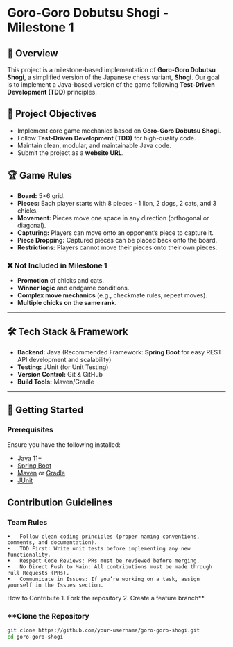 # Goro-Goro Dobutsu Shogi - Milestone 1

## 📌 Overview
This project is a milestone-based implementation of **Goro-Goro Dobutsu Shogi**, a simplified version of the Japanese chess variant, **Shogi**. Our goal is to implement a Java-based version of the game following **Test-Driven Development (TDD)** principles.

## 🎯 Project Objectives
- Implement core game mechanics based on **Goro-Goro Dobutsu Shogi**.
- Follow **Test-Driven Development (TDD)** for high-quality code.
- Maintain clean, modular, and maintainable Java code.
- Submit the project as a **website URL**.

## 🏆 Game Rules
- **Board:** 5×6 grid.
- **Pieces:** Each player starts with 8 pieces - 1 lion, 2 dogs, 2 cats, and 3 chicks.
- **Movement:** Pieces move one space in any direction (orthogonal or diagonal).
- **Capturing:** Players can move onto an opponent’s piece to capture it.
- **Piece Dropping:** Captured pieces can be placed back onto the board.
- **Restrictions:** Players cannot move their pieces onto their own pieces.

### ❌ **Not Included in Milestone 1**
- **Promotion** of chicks and cats.
- **Winner logic** and endgame conditions.
- **Complex move mechanics** (e.g., checkmate rules, repeat moves).
- **Multiple chicks on the same rank.**

---

## 🛠️ Tech Stack & Framework
- **Backend:** Java (Recommended Framework: **Spring Boot** for easy REST API development and scalability)
- **Testing:** JUnit (for Unit Testing)
- **Version Control:** Git & GitHub
- **Build Tools:** Maven/Gradle

---

## 🚀 Getting Started

### **Prerequisites**
Ensure you have the following installed:
- [Java 11+](https://adoptopenjdk.net/)
- [Spring Boot](https://spring.io/projects/spring-boot)
- [Maven](https://maven.apache.org/) or [Gradle](https://gradle.org/)
- [JUnit](https://junit.org/)

## Contribution Guidelines

### **Team Rules**
	•	Follow clean coding principles (proper naming conventions, comments, and documentation).
	•	TDD First: Write unit tests before implementing any new functionality.
	•	Respect Code Reviews: PRs must be reviewed before merging.
	•	No Direct Push to Main: All contributions must be made through Pull Requests (PRs).
	•	Communicate in Issues: If you’re working on a task, assign yourself in the Issues section.

How to Contribute
	1.	Fork the repository
	2.	Create a feature branch**

### **Clone the Repository
```sh
git clone https://github.com/your-username/goro-goro-shogi.git
cd goro-goro-shogi
